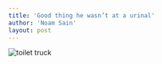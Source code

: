 ```yaml
---
title: 'Good thing he wasn’t at a urinal'
author: 'Noam Sain'
layout: post
---
```


![toilet truck](/_assets/img/2013/04/20100507.jpg)